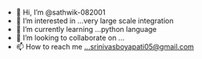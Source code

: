 - 👋 Hi, I’m @sathwik-082001
- 👀 I’m interested in ...very large scale integration
- 🌱 I’m currently learning ...python language
- 💞️ I’m looking to collaborate on ...
- 📫 How to reach me ...srinivasboyapati05@gmail.com

<!---
sathwik-082001/sathwik-082001 is a ✨ special ✨ repository because its `README.md` (this file) appears on your GitHub profile.
You can click the Preview link to take a look at your changes.
--->
